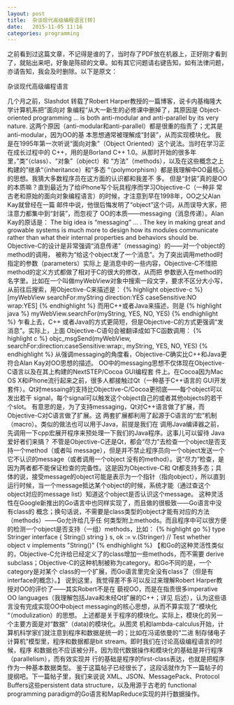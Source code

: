 ```yaml
---
layout: post
title:  杂谈现代高级编程语言[转]
date:   2015-11-05 11:16
categories: programming
---
```


之前看到过这篇文章，不记得是谁的了，当时存了PDF放在机器上，正好刚才看到了，就贴出来吧，好象是陈硕的文章。如有其它问题请右键告知，如有法律问题，亦请告知，我会及时删除。以下是原文：

杂谈现代高级编程语言


几个月之前，Slashdot 转载了Robert Harper教授的一篇博客，说卡内基梅隆大学计算机系把”面向对
象编程“从大一新生的必修课中删掉了，其原因是
Object-oriented programming … is both anti-modular and anti-parallel by its very
nature.
这两个原因（anti-modular和anti-parallel）都是很重的指责了；尤其是anti-modular，因为OO的基
本思想通常被理解成“封装”，从而实现模块化。
我是在1995年第一次听说“面向对象”（Object Oriented）这个说法。当时在学习正在成长过程中的
C++，用的是Borland C++ 1.0。从那时开始的很多年里，”类“（class）、“对象”（object）和
“方法”（methods），以及在这些概念之上构建的”继承“（inheritance）和”多态
“（polymorphism）都是我理解中OO最核心的思想。我猜大多数程序员在这方面的认识都和我差不
多。
但是“封装”真的是OO的本质嘛？直到最近为了给iPhone写个玩具程序而学习Objective-C（一种非
常古老和原始的面向对象编程语言）的时候，才注意到早在1998年，OO之父Alan Kay就曾经在一篇
邮件中说，他很后悔发明了“object”这个词，从而误导大家，把注意力都集中到“封装”，而忽视了
OO的本质——messaging（消息传递）。Alan Kay的原话是：
The big idea is “messaging” … . The key in making great and growable systems is
much more to design how its modules communicate rather than what their internal
properties and behaviors should be.
Objective-C的设计是非常强调“消息传递”（messaging）的——对一个object的method的调用，
被称为“给这个object发了一个消息”。为了突出调用method时指定的参数（parameters）实际上
是消息中的一些内容，Objective-C不惜把method的定义方式都做了相对于C的很大的修改，从而把
参数嵌入在method的名字里。比如在一个叫做myWebView对象中搜索一段文字，要求不区分大小写，
从前往后搜索，用Objective-C来描述是：
{% highlight objective-c %}
[myWebView searchFor:myString
direction:YES
caseSensitive:NO
wrap:YES]
{% endhighlight %}
而用C++或者Java来描述，则是
{% highlight java %}
myWebView.searchFor(myString, YES, NO, YES)
{% endhighlight %}
乍看上去，C++ 或者Java的方式更简短，但是Objective-C的方式更强调“发消息”。实际上，上面
Objective-C语句会被翻译成如下C函数调用：
{% highlight c %}
objc_msgSend(myWebView,
searchFor:direction:caseSensitive:wrap:,
myString, YES, NO, YES)
{% endhighlight %}
从强调messaging的角度看，Objective-C确实比C++和Java更符合Alan Kay对OO思想的描述。
OO中的messaging思想不仅体现在Objective-C语言以及在其上构建的NextSTEP/Cocoa GUI编程套
件上。在Cocoa因为Mac OS X和iPhone流行起来之前，很多人都接触过Qt（一种基于C++语言的
GUI开发套件）。Qt对messaing的支持比Objective-C/Cocoa更彻底——每个object可以发出若干
signal，每个signal可以触发这个object自己的或者其他objects的若干个slot。
有意思的是，为了支持messaging，Qt对C++语言做了扩展，而Objective-C对C语言做了扩展。这
两套扩展都利用了起源于C语言的“宏”机制（macro）。类似的做法也可以用于Java，前提是我们在
调用Java编译器之前，先调用一下cpp宏展开程序来预处理一下我们的Java程序。这事儿可以留待
Java爱好者们来搞？
不管是Objective-C还是Qt，都会“尽力”去检查一个object是否支持一个method（或者叫
message），但是并不禁止程序员向一个object发送一个它不认识的message（或者调用一个object
没有的method）。说“尽力”检查，是因为两者都不能保证检查的完备性。这是因为Objective-C和
Qt都支持多态；具体的说，接受message的object可能是表示为一个指针（指向object），所以直到
运行时候，当一个message抵达某个object的时候，系统才能（通过查这个object对应的message
list）知道这个object是否认识这个message。
这种灵活性在Google新推出的Go语言中也同样实现了，而且做的很极致——Go语言中没有class的
概念；换句话说，不需要是class类型的object才能有对应的方法（methods）——Go允许给几乎任
何类型附上methods。而且程序中可以很方便的检测一个object是否支持（一组）methods，比如：
{% highlight go %}
type Stringer interface {
String() string
}
s, ok := v.(Stringer) // Test whether object v implements "String()"
{% endhighlight %}
【和Go的这种灵活性类似的，Objective-C允许给已经定义了的class增加一些methods，而不需要
derive subclass；Objective-C的这种机制被称为category。和Go不同的是，一个category是对某个
class的一个扩展，而Go语言里完全没有class了（但是有interface的概念）。】
说到这里，我觉得差不多可以反过来理解Robert Harper教授对OO的评价了——其实Robert不是在
藐视OO，而是在指责很多imperative OO languages（我理解包括Java和未经Qt扩展的C++；详见
后述），认为这些语言没有完成实现OO中object messaging的核心思想，从而不算实现了“模块化
“（modulization）的思想。
上述都是关于程序的模块化。实际上，模块化的另一个主要方面是对“数据”（data)的模块化。从图灵
机和lambda-calculus开始，计算机科学家们就注意到程序和数据是统一的；比如在冯诺依曼的“二进
制存储电子计算机”模型里，程序和数据都是bit stream。即时我们在讨论高级编程语言的时候，程序
和数据也不应该被分开。因为现代数据操作和模块化的基础是并行程序（parallelism），而有效实现并
行的基础是程序的first-class表达，也就是把程序作为一种基本数据类型。
鉴于这篇帖子已经很长了，这段话就作为下一篇帖子的提纲吧。下一篇帖子里，我们来说说
XML、JSON、MessagePack、Protocol Buffers这些persistent data structure，以及用源于古老的
functional programming paradigm的Go语言和MapReduce实现的并行数据操作。
